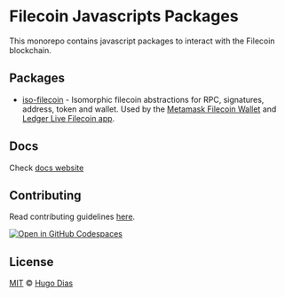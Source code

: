 # Filecoin Javascripts Packages

This monorepo contains javascript packages to interact with the Filecoin blockchain.

## Packages

- [iso-filecoin](https://github.com/hugomrdias/filecoin/tree/main/packages/iso-filecoin) - Isomorphic filecoin abstractions for RPC, signatures, address, token and wallet. Used by the [Metamask Filecoin Wallet](https://github.com/filecoin-project/filsnap) and [Ledger Live Filecoin app](https://www.ledger.com/coin/wallet/filecoin).

## Docs

Check [docs website](https://filecoin.hugomrdias.dev)

## Contributing

Read contributing guidelines [here](.github/CONTRIBUTING.md).

[![Open in GitHub Codespaces](https://github.com/codespaces/badge.svg)](https://codespaces.new/hugomrdias/filecoin)

## License

[MIT](./license) © [Hugo Dias](http://hugodias.me)